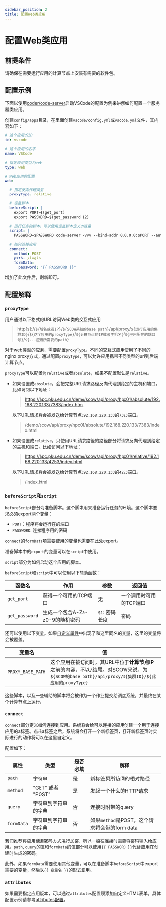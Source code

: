 ```yaml
---
sidebar_position: 2
title: 配置Web类应用
---
```


# 配置Web类应用

## 前提条件

请确保在需要运行应用的计算节点上安装有需要的软件包。

## 配置示例

下面以使用[coder/code-server](https://github.com/coder/code-server)启动VSCode的配置为例来讲解如何配置一个服务器类应用。

创建`config/apps`目录，在里面创建`vscode/config.yml`或`vscode.yml`文件，其内容如下：

```yaml title="config/apps/vscode/config.yml"
# 这个应用的ID
id: vscode

# 这个应用的名字
name: VSCode

# 指定应用类型为web
type: web

# Web应用的配置
web:

  # 指定反向代理类型
  proxyType: relative

  # 准备脚本
  beforeScript: |
    export PORT=$(get_port)
    export PASSWORD=$(get_password 12)

  # 运行任务的脚本。可以使用准备脚本定义的变量
  script: |
    PASSWORD=$PASSWORD code-server -vvv --bind-addr 0.0.0.0:$PORT --auth password

  # 如何连接应用
  connect:
    method: POST
    path: /login
    formData:
      password: "{{ PASSWORD }}"

```

增加了此文件后，刷新即可。

## 配置解释

### `proxyType`


用户通过以下格式的URL访问Web类的交互式应用

> http[s]://`${域名或者IP}`/`${SCOW系统的base path}`/api/proxy/`${运行应用的集群ID}`/`${这个应用的proxyType}`/`${计算节点的IP或者主机名}`/`${应用所在的端口号}`/`${...应用所需要的path}`

对于web类型的应用，需要配置`proxyType`。不同的交互式应用使用了不同的nginx proxy方式，通过配置`proxyType`，可以允许应用携带不同类型的uri到后端计算节点。

`proxyType`可以配置为`relative`或者`absolute`，如果不配置默认是`relative`。

- 如果设置成`absolute`，会把完整URL请求路径反向代理到给定的主机和端口。比如访问以下地址：
  
  > https://hpc.pku.edu.cn/demo/scow/api/proxy/hpc01/absolute/192.168.220.133/7383/index.html

  以下URL请求将会被发送给计算节点`192.168.220.133`的`7383`端口。

  > /demo/scow/api/proxy/hpc01/absolute/192.168.220.133/7383/index.html
  
- 如果设置成`relative`，只使用URL请求路径的路径部分将请求反向代理到给定的主机和端口。比如访问以下地址：

  > https://hpc.pku.edu.cn/demo/scow/api/proxy/hpc01/relative/192.168.220.133/4253/index.html

  以下URL请求将会被发送给计算节点`192.168.220.133`的`4253`端口。

  > /index.html



### `beforeScript`和`script`

`beforeScript`部分为准备脚本。这个脚本用来准备运行任务的环境。这个脚本要求必须export两个变量：

- `PORT`：程序将会运行在的端口
- `PASSWORD`: 连接程序用的密码

`connect`的`formData`项需要使用的变量也需要在此处export。

准备脚本中的`export`的变量可以在`script`中使用。

`script`部分为如何启动这个应用的脚本。

`beforeScript`和`script`中可以使用以下辅助函数：

| 函数名         | 作用                            | 参数           | 返回值                  |
| -------------- | ------------------------------- | -------------- | ----------------------- |
| `get_port`     | 获得一个可用的TCP端口           | 无             | 一个调用时可用的TCP端口 |
| `get_password` | 生成一个包含A-Za-z0-9的随机密码 | `$1`: 密码长度 | 密码                    |

还可以使用以下变量。如果[自定义属性](./configure-attributes.md)中出现了和这里同名的变量，这里的变量将会被覆盖。

| 变量名            | 值                                                                                                     |
| ----------------- | ------------------------------------------------------------------------------------------------------ |
| `PROXY_BASE_PATH` | 这个应用在被访问时，其URL中位于**计算节点IP**之前的内容，不以`/`结尾。对SCOW来说，为`${SCOW的base path}/api/proxy/${集群ID}/${此应用的proxyType}` |


这些脚本，以及一些辅助的脚本将会被作为一个作业提交给调度系统，并最终在某个计算节点上运行。

### `connect`

`connect`部分定义如何连接到应用。系统将会给可以连接的应用创建一个用于连接应用的a标签。点击a标签之后，系统将会打开一个新标签页，打开新标签页时实际进行的动作将可以在这里自定义。

配置如下：

| 属性       | 类型                 | 是否必填 | 解释                                          |
| ---------- | -------------------- | -------- | --------------------------------------------- |
| `path`     | 字符串               | 是       | 新标签页所访问的相对路径                      |
| `method`   | "GET" 或者 "POST"    | 是       | 发起一个什么的HTTP请求                        |
| `query`    | 字符串到字符串的字典 | 否       | 连接时附带的query                             |
| `formData` | 字符串到字符串的字典 | 否       | 如果`method`是POST，这个请求将会带的form data |


我们推荐将应用使用密码方式进行加密，所以一般在连接时需要将密码输入给应用。`path`, `query`的值和`formData`的值部分可以使用`{{ PASSWORD }}`代替应用在创建时生成的密码。

此外，如果`formData`需要使用其他变量，可以在准备脚本`beforeScript`中export需要的变量，然后以`{{ 变量名 }}`的形式使用。

### `attributes`

如果需要指定应用版本，可以通过`attributes`配置项添加自定义HTML表单，具体配置示例请参考[attributes配置](./configure-attributes.md)。